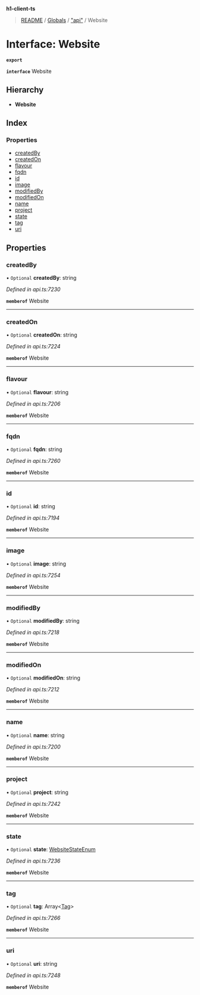 **h1-client-ts**

> [README](../README.md) / [Globals](../globals.md) / ["api"](../modules/_api_.md) / Website

# Interface: Website

**`export`** 

**`interface`** Website

## Hierarchy

* **Website**

## Index

### Properties

* [createdBy](_api_.website.md#createdby)
* [createdOn](_api_.website.md#createdon)
* [flavour](_api_.website.md#flavour)
* [fqdn](_api_.website.md#fqdn)
* [id](_api_.website.md#id)
* [image](_api_.website.md#image)
* [modifiedBy](_api_.website.md#modifiedby)
* [modifiedOn](_api_.website.md#modifiedon)
* [name](_api_.website.md#name)
* [project](_api_.website.md#project)
* [state](_api_.website.md#state)
* [tag](_api_.website.md#tag)
* [uri](_api_.website.md#uri)

## Properties

### createdBy

• `Optional` **createdBy**: string

*Defined in api.ts:7230*

**`memberof`** Website

___

### createdOn

• `Optional` **createdOn**: string

*Defined in api.ts:7224*

**`memberof`** Website

___

### flavour

• `Optional` **flavour**: string

*Defined in api.ts:7206*

**`memberof`** Website

___

### fqdn

• `Optional` **fqdn**: string

*Defined in api.ts:7260*

**`memberof`** Website

___

### id

• `Optional` **id**: string

*Defined in api.ts:7194*

**`memberof`** Website

___

### image

• `Optional` **image**: string

*Defined in api.ts:7254*

**`memberof`** Website

___

### modifiedBy

• `Optional` **modifiedBy**: string

*Defined in api.ts:7218*

**`memberof`** Website

___

### modifiedOn

• `Optional` **modifiedOn**: string

*Defined in api.ts:7212*

**`memberof`** Website

___

### name

• `Optional` **name**: string

*Defined in api.ts:7200*

**`memberof`** Website

___

### project

• `Optional` **project**: string

*Defined in api.ts:7242*

**`memberof`** Website

___

### state

• `Optional` **state**: [WebsiteStateEnum](../enums/_api_.websitestateenum.md)

*Defined in api.ts:7236*

**`memberof`** Website

___

### tag

• `Optional` **tag**: Array\<[Tag](_api_.tag.md)>

*Defined in api.ts:7266*

**`memberof`** Website

___

### uri

• `Optional` **uri**: string

*Defined in api.ts:7248*

**`memberof`** Website
